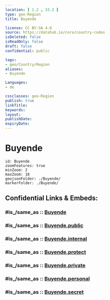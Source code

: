 ```yaml
---
location: [ 1.2 , 33.2 ] 
type: geo-Region
title: Buyende

license: CC BY-SA 4.0
source: https://datahub.io/core/country-codes
isDeleted: false
isReadOnly: false
draft: false
confidential: public

tags:
- geo/Country/Region
aliases:
- Buyende

Languages:
- de

cssclasses: geo-Region
publish: true
linkTitle: 
keywords: 
layout: 
publishDate: 
expiryDate: 
---
```


# Buyende

```leaflet
id: Buyende
zoomFeatures: true 
minZoom: 2 
maxZoom: 18
geojsonFolder: ./Buyende/
markerFolder: ./Buyende/
```


## Confidential Links & Embeds: 

### #is_/same_as :: [Buyende](/_Standards/Earth/Continent/Africa/Africa~Central/Uganda/regions~Uganda/Uganda~East/Buyende.md) 

### #is_/same_as :: [Buyende.public](/_public/Earth/Continent/Africa/Africa~Central/Uganda/regions~Uganda/Uganda~East/Buyende.public.md) 

### #is_/same_as :: [Buyende.internal](/_internal/Earth/Continent/Africa/Africa~Central/Uganda/regions~Uganda/Uganda~East/Buyende.internal.md) 

### #is_/same_as :: [Buyende.protect](/_protect/Earth/Continent/Africa/Africa~Central/Uganda/regions~Uganda/Uganda~East/Buyende.protect.md) 

### #is_/same_as :: [Buyende.private](/_private/Earth/Continent/Africa/Africa~Central/Uganda/regions~Uganda/Uganda~East/Buyende.private.md) 

### #is_/same_as :: [Buyende.personal](/_personal/Earth/Continent/Africa/Africa~Central/Uganda/regions~Uganda/Uganda~East/Buyende.personal.md) 

### #is_/same_as :: [Buyende.secret](/_secret/Earth/Continent/Africa/Africa~Central/Uganda/regions~Uganda/Uganda~East/Buyende.secret.md)

